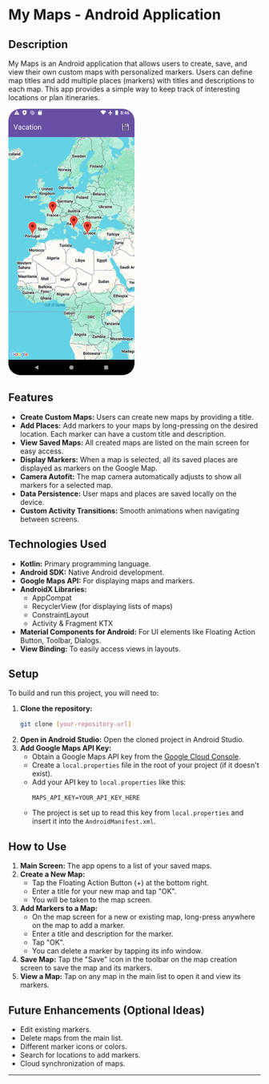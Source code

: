 # My Maps - Android Application

## Description

My Maps is an Android application that allows users to create, save, and view their own custom maps with personalized markers. Users can define map titles and add multiple places (markers) with titles and descriptions to each map. This app provides a simple way to keep track of interesting locations or plan itineraries.

<img src="screenshots/mymaps.png" alt="My Maps App Screenshot" width="50%">

## Features

*   **Create Custom Maps:** Users can create new maps by providing a title.
*   **Add Places:** Add markers to your maps by long-pressing on the desired location. Each marker can have a custom title and description.
*   **View Saved Maps:** All created maps are listed on the main screen for easy access.
*   **Display Markers:** When a map is selected, all its saved places are displayed as markers on the Google Map.
*   **Camera Autofit:** The map camera automatically adjusts to show all markers for a selected map.
*   **Data Persistence:** User maps and places are saved locally on the device.
*   **Custom Activity Transitions:** Smooth animations when navigating between screens.

## Technologies Used

*   **Kotlin:** Primary programming language.
*   **Android SDK:** Native Android development.
*   **Google Maps API:** For displaying maps and markers.
*   **AndroidX Libraries:**
    *   AppCompat
    *   RecyclerView (for displaying lists of maps)
    *   ConstraintLayout
    *   Activity & Fragment KTX
*   **Material Components for Android:** For UI elements like Floating Action Button, Toolbar, Dialogs.
*   **View Binding:** To easily access views in layouts.

## Setup

To build and run this project, you will need to:

1.  **Clone the repository:**
    ```bash
    git clone [your-repository-url]
    ```
2.  **Open in Android Studio:** Open the cloned project in Android Studio.
3.  **Add Google Maps API Key:**
    *   Obtain a Google Maps API key from the [Google Cloud Console](https://developers.google.com/maps/documentation/android-sdk/get-api-key).
    *   Create a `local.properties` file in the root of your project (if it doesn't exist).
    *   Add your API key to `local.properties` like this:
        ```properties
        MAPS_API_KEY=YOUR_API_KEY_HERE
        ```
    *   The project is set up to read this key from `local.properties` and insert it into the `AndroidManifest.xml`.

## How to Use

1.  **Main Screen:** The app opens to a list of your saved maps.
2.  **Create a New Map:**
    *   Tap the Floating Action Button (+) at the bottom right.
    *   Enter a title for your new map and tap "OK".
    *   You will be taken to the map screen.
3.  **Add Markers to a Map:**
    *   On the map screen for a new or existing map, long-press anywhere on the map to add a marker.
    *   Enter a title and description for the marker.
    *   Tap "OK".
    *   You can delete a marker by tapping its info window.
4.  **Save Map:** Tap the "Save" icon in the toolbar on the map creation screen to save the map and its markers.
5.  **View a Map:** Tap on any map in the main list to open it and view its markers.

## Future Enhancements (Optional Ideas)

*   Edit existing markers.
*   Delete maps from the main list.
*   Different marker icons or colors.
*   Search for locations to add markers.
*   Cloud synchronization of maps.

---